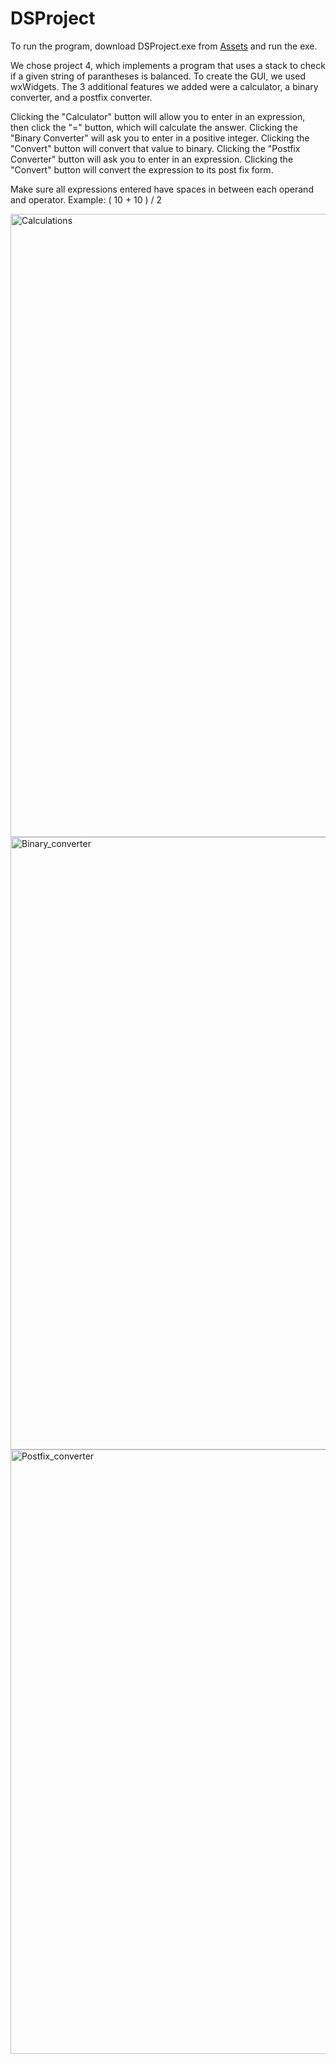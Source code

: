 # DSProject

To run the program, download DSProject.exe from [Assets](https://github.com/lisal00/DSProject/releases/tag/bobby) and run the exe. 

We chose project 4, which implements a program that uses a stack to check if a given string of parantheses is balanced. To create the GUI, we used wxWidgets. The 3 additional features we added were a calculator, a binary converter, and a postfix converter.

Clicking the "Calculator" button will allow you to enter in an expression, then click the "=" button, which will calculate the answer. Clicking the "Binary Converter" will ask you to enter in a positive integer. Clicking the "Convert" button will convert that value to binary. Clicking the "Postfix Converter" button will ask you to enter in an expression. Clicking the "Convert" button will convert the expression to its post fix form.

Make sure all expressions entered have spaces in between each operand and operator. Example: ( 10 + 10 ) / 2


<img width="997" alt="Calculations" src="https://github.com/lisal00/DSProject/assets/71297716/70caf09b-7986-4187-a7fb-57fa056af922">
<img width="980" alt="Binary_converter" src="https://github.com/lisal00/DSProject/assets/71297716/6d4ea724-9de3-4e4e-bae1-f488a8b4b761">
<img width="967" alt="Postfix_converter" src="https://github.com/lisal00/DSProject/assets/71297716/8da713b5-b0c4-4ca9-bb7c-7e3df6dabf29">
